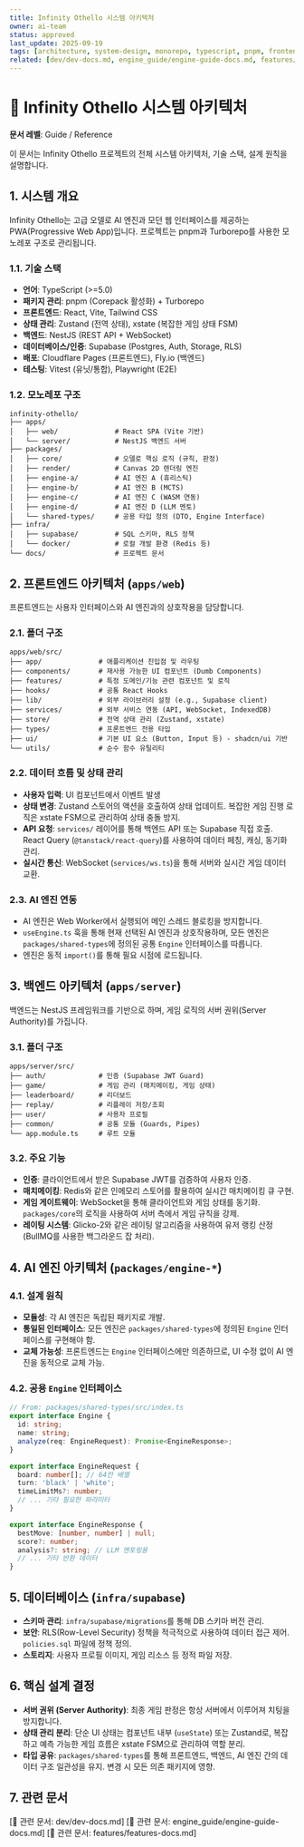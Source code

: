 ```yaml
---
title: Infinity Othello 시스템 아키텍처
owner: ai-team
status: approved
last_update: 2025-09-19
tags: [architecture, system-design, monorepo, typescript, pnpm, frontend, backend, engine]
related: [dev/dev-docs.md, engine_guide/engine-guide-docs.md, features/features-docs.md]
---
```


# 📏 Infinity Othello 시스템 아키텍처

**문서 레벨**: Guide / Reference

이 문서는 Infinity Othello 프로젝트의 전체 시스템 아키텍처, 기술 스택, 설계 원칙을 설명합니다.

## 1. 시스템 개요

Infinity Othello는 고급 오델로 AI 엔진과 모던 웹 인터페이스를 제공하는 PWA(Progressive Web App)입니다. 프로젝트는 pnpm과 Turborepo를 사용한 모노레포 구조로 관리됩니다.

### 1.1. 기술 스택

-   **언어**: TypeScript (>=5.0)
-   **패키지 관리**: pnpm (Corepack 활성화) + Turborepo
-   **프론트엔드**: React, Vite, Tailwind CSS
-   **상태 관리**: Zustand (전역 상태), xstate (복잡한 게임 상태 FSM)
-   **백엔드**: NestJS (REST API + WebSocket)
-   **데이터베이스/인증**: Supabase (Postgres, Auth, Storage, RLS)
-   **배포**: Cloudflare Pages (프론트엔드), Fly.io (백엔드)
-   **테스팅**: Vitest (유닛/통합), Playwright (E2E)

### 1.2. 모노레포 구조

```
infinity-othello/
├── apps/
│   ├── web/              # React SPA (Vite 기반)
│   └── server/           # NestJS 백엔드 서버
├── packages/
│   ├── core/             # 오델로 핵심 로직 (규칙, 판정)
│   ├── render/           # Canvas 2D 렌더링 엔진
│   ├── engine-a/         # AI 엔진 A (휴리스틱)
│   ├── engine-b/         # AI 엔진 B (MCTS)
│   ├── engine-c/         # AI 엔진 C (WASM 연동)
│   ├── engine-d/         # AI 엔진 D (LLM 멘토)
│   └── shared-types/     # 공용 타입 정의 (DTO, Engine Interface)
├── infra/
│   ├── supabase/         # SQL 스키마, RLS 정책
│   └── docker/           # 로컬 개발 환경 (Redis 등)
└── docs/                 # 프로젝트 문서
```

## 2. 프론트엔드 아키텍처 (`apps/web`)

프론트엔드는 사용자 인터페이스와 AI 엔진과의 상호작용을 담당합니다.

### 2.1. 폴더 구조

```
apps/web/src/
├── app/              # 애플리케이션 진입점 및 라우팅
├── components/       # 재사용 가능한 UI 컴포넌트 (Dumb Components)
├── features/         # 특정 도메인/기능 관련 컴포넌트 및 로직
├── hooks/            # 공통 React Hooks
├── lib/              # 외부 라이브러리 설정 (e.g., Supabase client)
├── services/         # 외부 서비스 연동 (API, WebSocket, IndexedDB)
├── store/            # 전역 상태 관리 (Zustand, xstate)
├── types/            # 프론트엔드 전용 타입
├── ui/               # 기본 UI 요소 (Button, Input 등) - shadcn/ui 기반
└── utils/            # 순수 함수 유틸리티
```

### 2.2. 데이터 흐름 및 상태 관리

-   **사용자 입력**: UI 컴포넌트에서 이벤트 발생
-   **상태 변경**: Zustand 스토어의 액션을 호출하여 상태 업데이트. 복잡한 게임 진행 로직은 xstate FSM으로 관리하여 상태 충돌 방지.
-   **API 요청**: `services/` 레이어를 통해 백엔드 API 또는 Supabase 직접 호출. React Query (`@tanstack/react-query`)를 사용하여 데이터 페칭, 캐싱, 동기화 관리.
-   **실시간 통신**: WebSocket (`services/ws.ts`)을 통해 서버와 실시간 게임 데이터 교환.

### 2.3. AI 엔진 연동

-   AI 엔진은 Web Worker에서 실행되어 메인 스레드 블로킹을 방지합니다.
-   `useEngine.ts` 훅을 통해 현재 선택된 AI 엔진과 상호작용하며, 모든 엔진은 `packages/shared-types`에 정의된 공통 `Engine` 인터페이스를 따릅니다.
-   엔진은 동적 `import()`를 통해 필요 시점에 로드됩니다.

## 3. 백엔드 아키텍처 (`apps/server`)

백엔드는 NestJS 프레임워크를 기반으로 하며, 게임 로직의 서버 권위(Server Authority)를 가집니다.

### 3.1. 폴더 구조

```
apps/server/src/
├── auth/             # 인증 (Supabase JWT Guard)
├── game/             # 게임 관리 (매치메이킹, 게임 상태)
├── leaderboard/      # 리더보드
├── replay/           # 리플레이 저장/조회
├── user/             # 사용자 프로필
├── common/           # 공통 모듈 (Guards, Pipes)
└── app.module.ts     # 루트 모듈
```

### 3.2. 주요 기능

-   **인증**: 클라이언트에서 받은 Supabase JWT를 검증하여 사용자 인증.
-   **매치메이킹**: Redis와 같은 인메모리 스토어를 활용하여 실시간 매치메이킹 큐 구현.
-   **게임 게이트웨이**: WebSocket을 통해 클라이언트와 게임 상태를 동기화. `packages/core`의 로직을 사용하여 서버 측에서 게임 규칙을 강제.
-   **레이팅 시스템**: Glicko-2와 같은 레이팅 알고리즘을 사용하여 유저 랭킹 산정 (BullMQ를 사용한 백그라운드 잡 처리).

## 4. AI 엔진 아키텍처 (`packages/engine-*`)

### 4.1. 설계 원칙

-   **모듈성**: 각 AI 엔진은 독립된 패키지로 개발.
-   **통일된 인터페이스**: 모든 엔진은 `packages/shared-types`에 정의된 `Engine` 인터페이스를 구현해야 함.
-   **교체 가능성**: 프론트엔드는 `Engine` 인터페이스에만 의존하므로, UI 수정 없이 AI 엔진을 동적으로 교체 가능.

### 4.2. 공용 `Engine` 인터페이스

```typescript
// From: packages/shared-types/src/index.ts
export interface Engine {
  id: string;
  name: string;
  analyze(req: EngineRequest): Promise<EngineResponse>;
}

export interface EngineRequest {
  board: number[]; // 64칸 배열
  turn: 'black' | 'white';
  timeLimitMs?: number;
  // ... 기타 필요한 파라미터
}

export interface EngineResponse {
  bestMove: [number, number] | null;
  score?: number;
  analysis?: string; // LLM 멘토링용
  // ... 기타 반환 데이터
}
```

## 5. 데이터베이스 (`infra/supabase`)

-   **스키마 관리**: `infra/supabase/migrations`를 통해 DB 스키마 버전 관리.
-   **보안**: RLS(Row-Level Security) 정책을 적극적으로 사용하여 데이터 접근 제어. `policies.sql` 파일에 정책 정의.
-   **스토리지**: 사용자 프로필 이미지, 게임 리소스 등 정적 파일 저장.

## 6. 핵심 설계 결정

-   **서버 권위 (Server Authority)**: 최종 게임 판정은 항상 서버에서 이루어져 치팅을 방지합니다.
-   **상태 관리 분리**: 단순 UI 상태는 컴포넌트 내부 (`useState`) 또는 Zustand로, 복잡하고 예측 가능한 게임 흐름은 xstate FSM으로 관리하여 역할 분리.
-   **타입 공유**: `packages/shared-types`를 통해 프론트엔드, 백엔드, AI 엔진 간의 데이터 구조 일관성을 유지. 변경 시 모든 의존 패키지에 영향.

## 7. 관련 문서

[📎 관련 문서: dev/dev-docs.md]
[📎 관련 문서: engine_guide/engine-guide-docs.md]
[📎 관련 문서: features/features-docs.md]